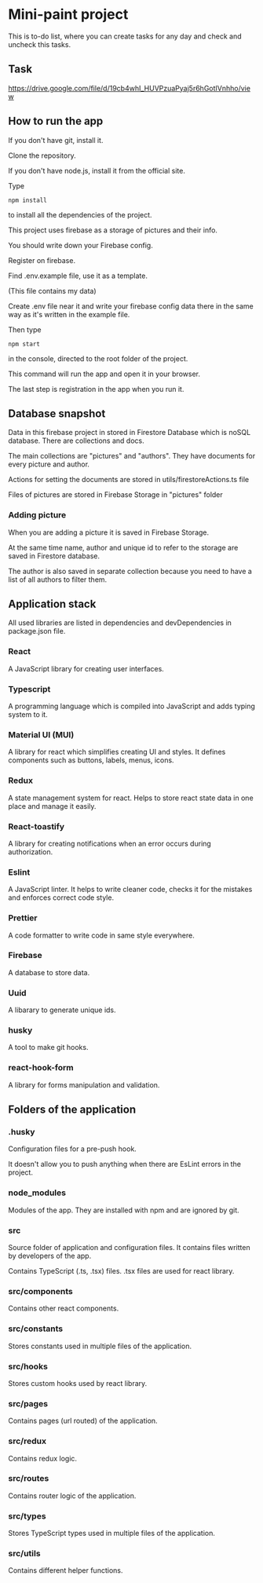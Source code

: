 # Mini-paint project

This is to-do list, where you can create tasks for any day and 
check and uncheck this tasks.

## Task

https://drive.google.com/file/d/19cb4whI_HUVPzuaPyaj5r6hGotIVnhho/view

## How to run the app

If you don't have git, install it.

Clone the repository.

If you don't have node.js, install it from the official site.

Type

```
npm install
```

to install all the dependencies of the project.

This project uses firebase as a storage of pictures and their info.

You should write down your Firebase config.

Register on firebase.

Find .env.example file, use it as a template.

(This file contains my data)

Create .env file near it and write your firebase config data there in the same way as it's written in the example file.

Then type 

```
npm start
```

in the console, directed to the root folder of the project.

This command will run the app and open it in your browser.

The last step is registration in the app when you run it.

## Database snapshot

Data in this firebase project in stored in Firestore Database which is noSQL database.
There are collections and docs.

The main collections are "pictures" and "authors". They have documents for every picture and author.

Actions for setting the documents are stored in utils/firestoreActions.ts file

Files of pictures are stored in Firebase Storage in "pictures" folder

### Adding picture

When you are adding a picture it is saved in Firebase Storage.

At the same time name, author and unique id to refer to the storage are saved in Firestore database.

The author is also saved in separate collection because you need to have a list of all authors to filter them.

## Application stack

All used libraries are listed in dependencies and devDependencies in package.json file.

### React

A JavaScript library for creating user interfaces.

### Typescript

A programming language which is compiled into JavaScript and adds typing system to it.

### Material UI (MUI)

A library for react which simplifies creating UI and styles. It defines components such as buttons, labels, menus, icons.

### Redux

A state management system for react. Helps to store react state data in one place and manage it easily.

### React-toastify

A library for creating notifications when an error occurs during authorization.

### Eslint

A JavaScript linter. It helps to write cleaner code, checks it for the mistakes and enforces correct code style.

### Prettier

A code formatter to write code in same style everywhere.

### Firebase

A database to store data.

### Uuid

A libarary to generate unique ids.

### husky

A tool to make git hooks.

### react-hook-form

A library for forms manipulation and validation.

## Folders of the application

### .husky

Configuration files for a pre-push hook.

It doesn't allow you to push anything when there are EsLint errors in the project.

### node_modules

Modules of the app. They are installed with npm and are ignored by git.

### src

Source folder of application and configuration files. It contains files written by developers of the app.

Contains TypeScript (.ts, .tsx) files. .tsx files are used for react library.

### src/components

Contains other react components.

### src/constants

Stores constants used in multiple files of the application.

### src/hooks

Stores custom hooks used by react library.

### src/pages 

Contains pages (url routed) of the application.

### src/redux

Contains redux logic.

### src/routes

Contains router logic of the application.

### src/types

Stores TypeScript types used in multiple files of the application.

### src/utils

Contains different helper functions.
